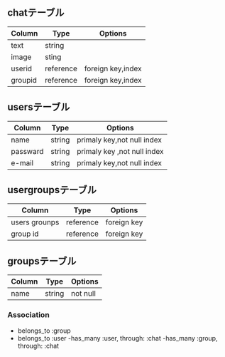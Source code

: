 ## chatテーブル
|Column|Type|Options|
|------|----|-------|
|text  |string|     |
|image |sting|      |
|userid|reference|foreign key,index|
|groupid|reference|foreign key,index|

## usersテーブル
Column|Type|Options|
|------|----|-------|
|name  |string|primaly key,not null index|
|passward|string|primaly key ,not null index|
|e-mail|string|primaly key,not null index|

## usergroupsテーブル
Column         |Type      |Options    |
|--------------|----------|-----------|
|users grounps |reference |foreign key
|group id      |reference |foreign key

## groupsテーブル
Column|Type|Options|
|-----|------|--------|
|name |string|not null|



### Association
- belongs_to :group
- belongs_to :user
-has_many :user, through: :chat
-has_many :group, through: :chat
